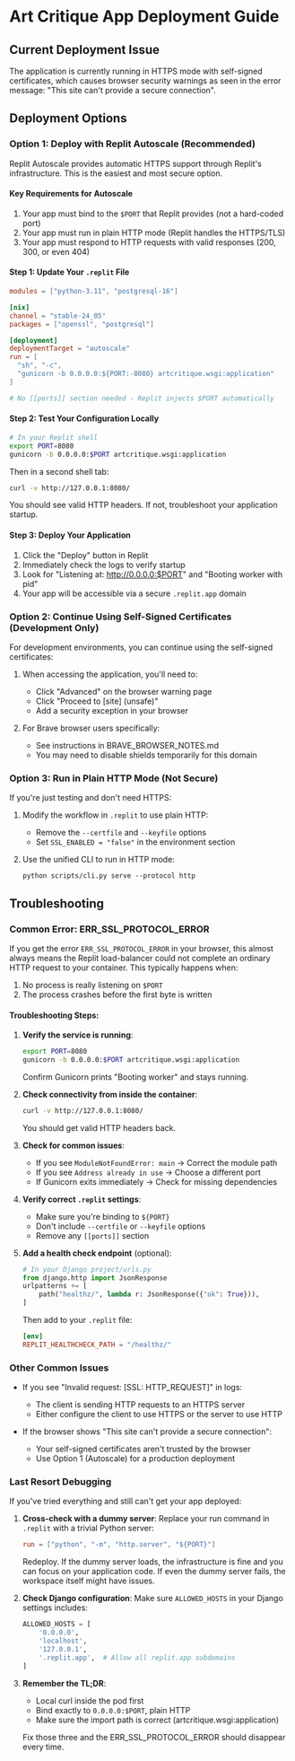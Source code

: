 # Art Critique App Deployment Guide

## Current Deployment Issue

The application is currently running in HTTPS mode with self-signed certificates, which causes browser security warnings as seen in the error message: "This site can't provide a secure connection".

## Deployment Options

### Option 1: Deploy with Replit Autoscale (Recommended)

Replit Autoscale provides automatic HTTPS support through Replit's infrastructure. This is the easiest and most secure option.

#### Key Requirements for Autoscale
1. Your app must bind to the `$PORT` that Replit provides (not a hard-coded port)
2. Your app must run in plain HTTP mode (Replit handles the HTTPS/TLS)
3. Your app must respond to HTTP requests with valid responses (200, 300, or even 404)

#### Step 1: Update Your `.replit` File
```toml
modules = ["python-3.11", "postgresql-16"]

[nix]
channel = "stable-24_05"
packages = ["openssl", "postgresql"]

[deployment]
deploymentTarget = "autoscale"
run = [
  "sh", "-c",                          
  "gunicorn -b 0.0.0.0:${PORT:-8080} artcritique.wsgi:application"
]

# No [[ports]] section needed - Replit injects $PORT automatically
```

#### Step 2: Test Your Configuration Locally
```bash
# In your Replit shell
export PORT=8080
gunicorn -b 0.0.0.0:$PORT artcritique.wsgi:application
```

Then in a second shell tab:
```bash
curl -v http://127.0.0.1:8080/
```

You should see valid HTTP headers. If not, troubleshoot your application startup.

#### Step 3: Deploy Your Application
1. Click the "Deploy" button in Replit
2. Immediately check the logs to verify startup
3. Look for "Listening at: http://0.0.0.0:$PORT" and "Booting worker with pid"
4. Your app will be accessible via a secure `.replit.app` domain

### Option 2: Continue Using Self-Signed Certificates (Development Only)

For development environments, you can continue using the self-signed certificates:

1. When accessing the application, you'll need to:
   - Click "Advanced" on the browser warning page
   - Click "Proceed to [site] (unsafe)"
   - Add a security exception in your browser
   
2. For Brave browser users specifically:
   - See instructions in BRAVE_BROWSER_NOTES.md
   - You may need to disable shields temporarily for this domain

### Option 3: Run in Plain HTTP Mode (Not Secure)

If you're just testing and don't need HTTPS:

1. Modify the workflow in `.replit` to use plain HTTP:
   - Remove the `--certfile` and `--keyfile` options 
   - Set `SSL_ENABLED = "false"` in the environment section

2. Use the unified CLI to run in HTTP mode:
   ```
   python scripts/cli.py serve --protocol http
   ```

## Troubleshooting

### Common Error: ERR_SSL_PROTOCOL_ERROR

If you get the error `ERR_SSL_PROTOCOL_ERROR` in your browser, this almost always means the Replit load-balancer could not complete an ordinary HTTP request to your container. This typically happens when:

1. No process is really listening on `$PORT`
2. The process crashes before the first byte is written

#### Troubleshooting Steps:

1. **Verify the service is running**:
   ```bash
   export PORT=8080
   gunicorn -b 0.0.0.0:$PORT artcritique.wsgi:application
   ```
   Confirm Gunicorn prints "Booting worker" and stays running.

2. **Check connectivity from inside the container**:
   ```bash
   curl -v http://127.0.0.1:8080/
   ```
   You should get valid HTTP headers back.

3. **Check for common issues**:
   - If you see `ModuleNotFoundError: main` → Correct the module path
   - If you see `Address already in use` → Choose a different port
   - If Gunicorn exits immediately → Check for missing dependencies

4. **Verify correct `.replit` settings**:
   - Make sure you're binding to `${PORT}`
   - Don't include `--certfile` or `--keyfile` options
   - Remove any `[[ports]]` section

5. **Add a health check endpoint** (optional):
   ```python
   # In your Django project/urls.py
   from django.http import JsonResponse
   urlpatterns += [
       path("healthz/", lambda r: JsonResponse({"ok": True})),
   ]
   ```
   
   Then add to your `.replit` file:
   ```toml
   [env]
   REPLIT_HEALTHCHECK_PATH = "/healthz/"
   ```

### Other Common Issues

* If you see "Invalid request: [SSL: HTTP_REQUEST]" in logs:
  - The client is sending HTTP requests to an HTTPS server
  - Either configure the client to use HTTPS or the server to use HTTP

* If the browser shows "This site can't provide a secure connection":
  - Your self-signed certificates aren't trusted by the browser
  - Use Option 1 (Autoscale) for a production deployment

### Last Resort Debugging

If you've tried everything and still can't get your app deployed:

1. **Cross-check with a dummy server**:
   Replace your run command in `.replit` with a trivial Python server:
   ```toml
   run = ["python", "-m", "http.server", "${PORT}"]
   ```
   
   Redeploy. If the dummy server loads, the infrastructure is fine and you can focus on your application code. If even the dummy server fails, the workspace itself might have issues.

2. **Check Django configuration**:
   Make sure `ALLOWED_HOSTS` in your Django settings includes:
   ```python
   ALLOWED_HOSTS = [
       '0.0.0.0',
       'localhost',
       '127.0.0.1',
       '.replit.app',  # Allow all replit.app subdomains
   ]
   ```

3. **Remember the TL;DR**:
   - Local curl inside the pod first
   - Bind exactly to `0.0.0.0:$PORT`, plain HTTP
   - Make sure the import path is correct (artcritique.wsgi:application)
   
   Fix those three and the ERR_SSL_PROTOCOL_ERROR should disappear every time.